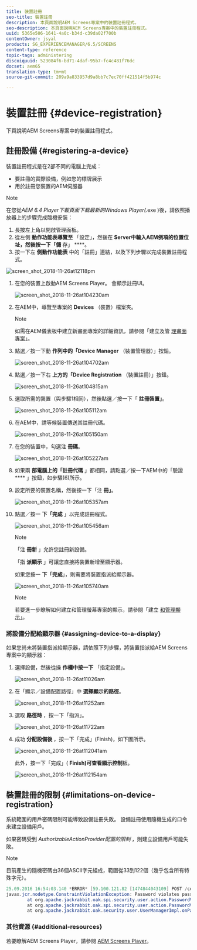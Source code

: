 ```yaml
---
title: 裝置註冊
seo-title: 裝置註冊
description: 本頁面說明AEM Screens專案中的裝置註冊程式。
seo-description: 本頁面說明AEM Screens專案中的裝置註冊程式。
uuid: 5365e506-1641-4a0c-b34d-c39da02f700b
contentOwner: jsyal
products: SG_EXPERIENCEMANAGER/6.5/SCREENS
content-type: reference
topic-tags: administering
discoiquuid: 523084f6-bd71-4daf-95b7-fc4c481f76dc
docset: aem65
translation-type: tm+mt
source-git-commit: 209a9a833957d9a8bb7c7ec70ff421514f5b974c

---
```



# 裝置註冊 {#device-registration}

下頁說明AEM Screens專案中的裝置註冊程式。

## 註冊設備 {#registering-a-device}

裝置註冊程式是在2部不同的電腦上完成：

* 要註冊的實際設備，例如您的標牌展示
* 用於註冊您裝置的AEM伺服器

>[!NOTE]
>
>在您從&#x200B;*AEM 6.4 Player下載頁面下載最新的Windows Player(*.exe [](https://download.macromedia.com/screens/) )後，請依照播放器上的步驟完成臨機安裝：
>
>1. 長按左上角以開啟管理面板。
>1. 從左側 **動作功能表導覽至** 「設定」，然後在 **Server中輸入AEM例項的位置位址，然後按一下「儲** 存」 ****。
>1. 按一下左 **側動作功能表** 中的「註冊」連結，以及下列步驟以完成裝置註冊程式。
>



![screen_shot_2018-11-26at12118pm](assets/screen_shot_2018-11-26at12118pm.png)

1. 在您的裝置上啟動AEM Screens Player。 會顯示註冊UI。

   ![screen_shot_2018-11-26at104230am](assets/screen_shot_2018-11-26at104230am.png)

1. 在AEM中，導覽至專案的 **Devices** （裝置）檔案夾。

   >[!NOTE]
   >
   >如需在AEM儀表板中建立新畫面專案的詳細資訊，請參閱「建立及管 [理畫面專案」](creating-a-screens-project.md)。

1. 點選／按一下動 **作列中的「Device Manager** （裝置管理器）」按鈕。

   ![screen_shot_2018-11-26at104702am](assets/screen_shot_2018-11-26at104702am.png)

1. 點選／按一下右 **上方的「Device Registration** （裝置註冊）」按鈕。

   ![screen_shot_2018-11-26at104815am](assets/screen_shot_2018-11-26at104815am.png)

1. 選取所需的裝置（與步驟1相同），然後點選／按一下「 **註冊裝置」**。

   ![screen_shot_2018-11-26at105112am](assets/screen_shot_2018-11-26at105112am.png)

1. 在AEM中，請等候裝置傳送其註冊代碼。

   ![screen_shot_2018-11-26at105150am](assets/screen_shot_2018-11-26at105150am.png)

1. 在您的裝置中，勾選注 **冊碼**。

   ![screen_shot_2018-11-26at105227am](assets/screen_shot_2018-11-26at105227am.png)

1. 如果兩 **部電腦上的「註冊代碼** 」都相同，請點選／按一下AEM中的「驗證 **** 」按鈕，如步驟(6)所示。
1. 設定所要的裝置名稱，然後按一下「注 **冊」**。

   ![screen_shot_2018-11-26at105357am](assets/screen_shot_2018-11-26at105357am.png)

1. 點選／按一 **下「完成** 」以完成註冊程式。

   ![screen_shot_2018-11-26at105456am](assets/screen_shot_2018-11-26at105456am.png)

   >[!NOTE]
   >
   >「注 **冊新** 」允許您註冊新設備。
   >
   >「指 **派顯示** 」可讓您直接將裝置新增至顯示器。

   如果您按一 **下「完成**」，則需要將裝置指派給顯示器。

   ![screen_shot_2018-11-26at105740am](assets/screen_shot_2018-11-26at105740am.png)

   >[!NOTE]
   >
   >若要進一步瞭解如何建立和管理螢幕專案的顯示，請參閱「建立 [和管理顯示」](managing-displays.md)。

### 將設備分配給顯示器 {#assigning-device-to-a-display}

如果您尚未將裝置指派給顯示器，請依照下列步驟，將裝置指派給AEM Screens專案中的顯示器：

1. 選擇設備，然後從操 **作欄中按一下** 「指定設備」。

   ![screen_shot_2018-11-26at11026am](assets/screen_shot_2018-11-26at111026am.png)

1. 在「顯示／設備配置路徑」中 **選擇顯示的路徑**。

   ![screen_shot_2018-11-26at11252am](assets/screen_shot_2018-11-26at111252am.png)

1. 選取 **路徑時** ，按一下「指派」。

   ![screen_shot_2018-11-26at11722am](assets/screen_shot_2018-11-26at111722am.png)

1. 成功 **分配設備後** ，按一下「完成」(Finish)，如下圖所示。

   ![screen_shot_2018-11-26at112041am](assets/screen_shot_2018-11-26at112041am.png)

   此外，按一下「完成」( **Finish)可查看顯示控制**&#x200B;板。

   ![screen_shot_2018-11-26at112154am](assets/screen_shot_2018-11-26at112154am.png)

## 裝置註冊的限制 {#limitations-on-device-registration}

系統範圍的用戶密碼限制可能導致設備註冊失敗。 設備註冊使用隨機生成的口令來建立設備用戶。

如果密碼受到 *AuthorizableActionProvider配置的限制* ，則建立設備用戶可能失敗。

>[!NOTE]
>
>目前產生的隨機密碼由36個ASCII字元組成，範圍從33到122個（幾乎包含所有特殊字元）。

```java
25.09.2016 16:54:03.140 *ERROR* [59.100.121.82 [1474844043109] POST /content/screens/svc/registration HTTP/1.1] com.adobe.cq.screens.device.registration.impl.RegistrationServlet Error during device registration
javax.jcr.nodetype.ConstraintViolationException: Password violates password constraint (^(?=.*\d).{7,9}$).
        at org.apache.jackrabbit.oak.spi.security.user.action.PasswordValidationAction.validatePassword(PasswordValidationAction.java:105)
        at org.apache.jackrabbit.oak.spi.security.user.action.PasswordValidationAction.onPasswordChange(PasswordValidationAction.java:76)
        at org.apache.jackrabbit.oak.security.user.UserManagerImpl.onPasswordChange(UserManagerImpl.java:308)
```

### 其他資源 {#additional-resources}

若要瞭解AEM Screens Player，請參閱 [AEM Screens Player](working-with-screens-player.md)。
